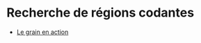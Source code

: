 Recherche de régions codantes
=============================

* [Le grain en action](https://mecsci.gitlabpages.inria.fr/grains/regions-codantes)

